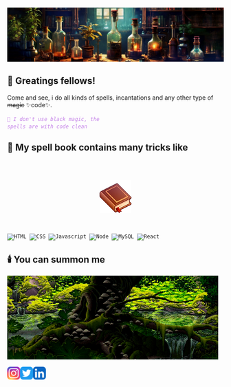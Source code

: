 ![alquimia](/img/github-banner.jpeg)

## 🌱 Greatings fellows!

Come and see, i do all kinds of spells, incantations and any other type of ~~magic~~ ✨code✨.

<code style="color: #c482e8">🔮 _I don't use black magic, the spells are with code clean_</code>

## 📜 My spell book contains many tricks like

<code style="text-align: center;background-color: #ffffff;">

![spells](/img/book.gif)

![HTML](https://img.shields.io/badge/HTML5-E34F26?logo=html5&logoColor=white) ![CSS](https://img.shields.io/badge/CSS3-1572B6?logo=css3&logoColor=white) ![Javascript](https://img.shields.io/badge/JavaScript-F7DF1E?logo=JavaScript&logoColor=white) ![Node](https://img.shields.io/badge/Node.js-43853D?logo=node.js&logoColor=white) ![MySQL](https://img.shields.io/badge/MySQL-005C84?logo=mysql&logoColor=whit) ![React](https://img.shields.io/badge/React-20232A?logo=react&logoColor=61DAFB)</code>

## 🕯️ You can summon me

![forest](/img/forest2.gif)

<div><code><a href="https://www.instagram.com/lidiapdiaz/"><img width="30" src="https://raw.githubusercontent.com/tandpfun/skill-icons/de91fca307a83d75fc5b1f6ce24540454acead41/icons/Instagram.svg" alt="instagram" title="instagram"/></a></code><code><a href="https://twitter.com/lidiapdiaz" ><img width="30" src="https://raw.githubusercontent.com/tandpfun/skill-icons/de91fca307a83d75fc5b1f6ce24540454acead41/icons/Twitter.svg" alt="twitter" title="twitter"/></a></code><code><a href="https://www.linkedin.com/in/lidiapdiaz/"><img width="30" src="https://raw.githubusercontent.com/tandpfun/skill-icons/de91fca307a83d75fc5b1f6ce24540454acead41/icons/LinkedIn.svg" alt="Linkedin" title="Linkedin"/></a></code></div>
